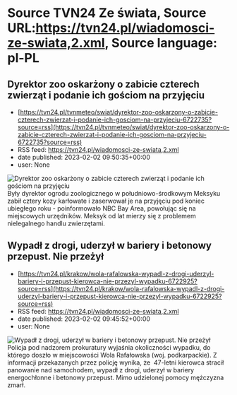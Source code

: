 # Source TVN24 Ze świata, Source URL:https://tvn24.pl/wiadomosci-ze-swiata,2.xml, Source language: pl-PL

## Dyrektor zoo oskarżony o zabicie czterech zwierząt i podanie ich gościom na przyjęciu
 - [https://tvn24.pl/tvnmeteo/swiat/dyrektor-zoo-oskarzony-o-zabicie-czterech-zwierzat-i-podanie-ich-gosciom-na-przyjeciu-6722735?source=rss](https://tvn24.pl/tvnmeteo/swiat/dyrektor-zoo-oskarzony-o-zabicie-czterech-zwierzat-i-podanie-ich-gosciom-na-przyjeciu-6722735?source=rss)
 - RSS feed: https://tvn24.pl/wiadomosci-ze-swiata,2.xml
 - date published: 2023-02-02 09:50:35+00:00
 - user: None

<img alt="Dyrektor zoo oskarżony o zabicie czterech zwierząt i podanie ich gościom na przyjęciu " src="https://tvn24.pl/najnowsze/cdn-zdjecie-9fiid7-koza-karlowata-zoo-pygmy-goat-shutterstock623180855-6722854/alternates/LANDSCAPE_1280" />
    Były dyrektor ogrodu zoologicznego w południowo-środkowym Meksyku zabił cztery kozy karłowate i zaserwował je na przyjęciu pod koniec ubiegłego roku - poinformowało NBC Bay Area, powołując się na miejscowych urzędników. Meksyk od lat mierzy się z problemem nielegalnego handlu zwierzętami.

## Wypadł z drogi, uderzył w bariery i betonowy przepust. Nie przeżył
 - [https://tvn24.pl/krakow/wola-rafalowska-wypadl-z-drogi-uderzyl-bariery-i-przepust-kierowca-nie-przezyl-wypadku-6722925?source=rss](https://tvn24.pl/krakow/wola-rafalowska-wypadl-z-drogi-uderzyl-bariery-i-przepust-kierowca-nie-przezyl-wypadku-6722925?source=rss)
 - RSS feed: https://tvn24.pl/wiadomosci-ze-swiata,2.xml
 - date published: 2023-02-02 09:45:52+00:00
 - user: None

<img alt="Wypadł z drogi, uderzył w bariery i betonowy przepust. Nie przeżył" src="https://tvn24.pl/najnowsze/cdn-zdjecie-7yp1h9-smiertelny-wypadek-w-woli-rafalowskiej-w-woj-podkarpackim-6722943/alternates/LANDSCAPE_1280" />
    Policja pod nadzorem prokuratury wyjaśnia okoliczności wypadku, do którego doszło w miejscowości Wola Rafałowska (woj. podkarpackie). Z informacji przekazanych przez policję wynika, że  47-letni kierowca stracił panowanie nad samochodem, wypadł z drogi, uderzył w bariery energochłonne i betonowy przepust. Mimo udzielonej pomocy mężczyzna zmarł.
